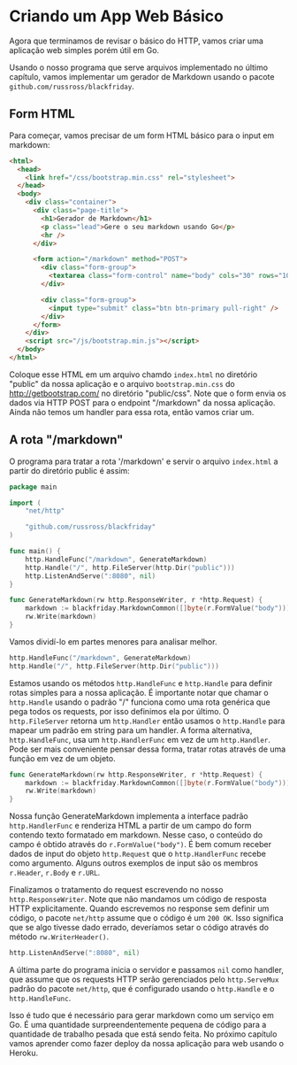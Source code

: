 # Criando um App Web Básico

Agora que terminamos de revisar o básico do HTTP, vamos criar uma aplicação web
simples porém útil em Go.

Usando o nosso programa que serve arquivos implementado no último capítulo,
vamos implementar um gerador de Markdown usando o pacote `github.com/russross/blackfriday`.

## Form HTML

Para começar, vamos precisar de um form HTML básico para o input em markdown:

``` html
<html>
  <head>
    <link href="/css/bootstrap.min.css" rel="stylesheet">
  </head>
  <body>
    <div class="container">
      <div class="page-title">
        <h1>Gerador de Markdown</h1>
        <p class="lead">Gere o seu markdown usando Go</p>
        <hr />
      </div>

      <form action="/markdown" method="POST">
        <div class="form-group">
          <textarea class="form-control" name="body" cols="30" rows="10"></textarea>
        </div>

        <div class="form-group">
          <input type="submit" class="btn btn-primary pull-right" />
        </div>
      </form>
    </div>
    <script src="/js/bootstrap.min.js"></script>
  </body>
</html>
```

Coloque esse HTML em um arquivo chamdo `index.html` no diretório "public" da nossa aplicação
e o arquivo `bootstrap.min.css` do http://getbootstrap.com/ no diretório "public/css".
Note que o form envia os dados via HTTP POST para o endpoint "/markdown" da nossa aplicação.
Ainda não temos um handler para essa rota, então vamos criar um.

## A rota "/markdown"

O programa para tratar a rota '/markdown' e servir o arquivo `index.html` a partir do diretório
public é assim:

``` go
package main

import (
	"net/http"

	"github.com/russross/blackfriday"
)

func main() {
	http.HandleFunc("/markdown", GenerateMarkdown)
	http.Handle("/", http.FileServer(http.Dir("public")))
	http.ListenAndServe(":8080", nil)
}

func GenerateMarkdown(rw http.ResponseWriter, r *http.Request) {
	markdown := blackfriday.MarkdownCommon([]byte(r.FormValue("body")))
	rw.Write(markdown)
}
```

Vamos dividí-lo em partes menores para analisar melhor.

``` go
http.HandleFunc("/markdown", GenerateMarkdown)
http.Handle("/", http.FileServer(http.Dir("public")))
```

Estamos usando os métodos `http.HandleFunc` e `http.Handle`
para definir rotas simples para a nossa aplicação. É importante notar que
chamar o `http.Handle` usando o padrão "/" funciona como uma rota genérica
que pega todos os requests, por isso definimos ela por último.
O `http.FileServer` retorna um `http.Handler` então usamos o `http.Handle`
para mapear um padrão em string para um handler. A forma alternativa,
`http.HandleFunc`, usa um `http.HandlerFunc` em vez de um `http.Handler`.
Pode ser mais conveniente pensar dessa forma, tratar rotas através de uma
função em vez de um objeto.

``` go
func GenerateMarkdown(rw http.ResponseWriter, r *http.Request) {
    markdown := blackfriday.MarkdownCommon([]byte(r.FormValue("body")))
    rw.Write(markdown)
}
```

Nossa função GenerateMarkdown implementa a interface padrão `http.HandlerFunc`
e renderiza HTML a partir de um campo do form contendo texto formatado em markdown.
Nesse caso, o conteúdo do campo é obtido através do `r.FormValue("body")`.
É bem comum receber dados de input do objeto `http.Request` que o `http.HandlerFunc`
recebe como argumento. Alguns outros exemplos de input são os membros `r.Header`,
`r.Body` e `r.URL`.

Finalizamos o tratamento do request escrevendo no nosso `http.ResponseWriter`. Note
que não mandamos um código de resposta HTTP explicitamente. Quando escrevemos
no response sem definir um código, o pacote `net/http` assume que o código é um
`200 OK`. Isso significa que se algo tivesse dado errado, deveríamos setar o código
através do método `rw.WriterHeader()`.

``` go
http.ListenAndServe(":8080", nil)
```

A última parte do programa inicia o servidor e passamos `nil` como handler,
que assume que os requests HTTP serão gerenciados pelo `http.ServeMux` padrão
do pacote `net/http`, que é configurado usando o `http.Handle` e o `http.HandleFunc`.

Isso é tudo que é necessário para gerar markdown como um serviço em Go. É uma quantidade
surpreendentemente pequena de código para a quantidade de trabalho pesada que está
sendo feita. No próximo capítulo vamos aprender como fazer deploy da nossa aplicação
para web usando o Heroku.

